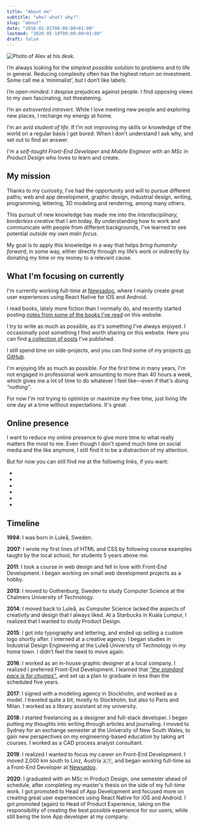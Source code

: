 ```yaml
---
title: "About me"
subtitle: "who? what? why?"
slug: "about"
date: "2018-01-01T00:00:00+01:00"
lastmod: "2020-05-10T00:00:00+01:00"
draft: false
---
```


<img class="about-me" src="/img/about-me.jpg" alt="Photo of Alex at his desk." />

I’m always looking for the _simplest possible solution_ to problems and to life in general. Reducing complexity often has the highest return on investment. Some call me a ’minimalist’, but I don’t like labels.

I’m _open-minded_. I despise prejudices against people. I find opposing views to my own fascinating, not threatening.

I’m an _extroverted introvert_. While I love meeting new people and exploring new places, I recharge my energy at home.

I’m an avid _student of life_. If I’m not improving my skills or knowledge of the world on a regular basis I get bored. When I don’t understand I ask why, and set out to find an answer.

I'm a _self-taught Front-End Developer_ and _Mobile Engineer_ with an _MSc in Product Design_ who loves to learn and create.

## My mission

Thanks to my curiosity, I’ve had the opportunity and will to pursue different paths; web and app development, graphic design, industrial design, writing, programming, lettering, 3D modeling and rendering, among many others.

This pursuit of new knowledge has made me into the _interdisciplinary, borderless creative_ that I am today. By understanding how to work and communicate with people from different backgrounds, I've learned to see potential _outside my own main focus_.

My goal is to apply this knowledge in a way that helps _bring humanity forward_, in some way, either directly through my life’s work or indirectly by donating my time or my money to a relevant cause.

## What I'm focusing on currently

I'm currently working full-time at [Newsadoo](https://newsadoo.com), where I mainly create great user experiences using React Native for iOS and Android.

I read books, lately more fiction than I normally do, and recently started posting [notes from some of the books I've read](/books/) on this website.

I try to write as much as possible, as it's something I've always enjoyed. I occasionally post something I find worth sharing on this website. Here you can find [a collection of posts](/posts/) I've published.

I still spend time on side-projects, and you can find some of my projects [on GitHub](https://github.com/alexandersandberg).

I'm enjoying life as much as possible. For the first time in many years, I'm not engaged in professional work amounting to more than 40 hours a week, which gives me a lot of time to do whatever I feel like—even if that's doing _"nothing"_.

For now I'm not trying to optimize or maximize my free time, just living life one day at a time without expectations. It's great.

## Online presence

I want to reduce my online presence to give more time to what really matters the most to me. Even though I don't spend much time on social media and the like anymore, I still find it to be a distraction of my attention.

But for now you can still find me at the following links, if you want:

<ul class="reset social-links">
  <li>
    <a href="https://twitter.com/alexandberg" title="Twitter">
      <i class="fab fa-twitter"></i>
    </a>
  </li>
  <li>
    <a href="https://github.com/alexandersandberg" title="GitHub">
      <i class="fab fa-github"></i>
    </a>
  </li>
  <li>
    <a href="https://dev.to/alexandersandberg" title="Dev.to">
      <i class="fab fa-dev"></i>
    </a>
  </li>
  <li>
    <a href="https://www.linkedin.com/in/sandbergalex/" title="LinkedIn">
      <i class="fab fa-linkedin-in"></i>
    </a>
  </li>
  <li>
    <a href="https://www.instagram.com/sandbergalexander/" title="Instagram">
      <i class="fab fa-instagram"></i>
    </a>
  </li>
  <li>
    <a href="https://www.producthunt.com/@alexandberg" title="Product Hunt">
      <i class="fab fa-product-hunt"></i>
    </a>
  </li>
</ul>

## Timeline

**1994**: I was born in Luleå, Sweden.

**2007**: I wrote my first lines of HTML and CSS by following course examples taught by the local school, for students 5 years above me.

**2011**: I took a course in web design and fell in love with Front-End Development. I began working on small web development projects as a hobby.

**2013**: I moved to Gothenburg, Sweden to study Computer Science at the Chalmers University of Technology.

**2014**: I moved back to Luleå, as Computer Science lacked the aspects of creativity and design that I always liked. At a Starbucks in Kuala Lumpur, I realized that I wanted to study Product Design.

**2015**: I got into typography and lettering, and ended up selling a custom logo shortly after. I interned at a creative agency. I began studies in Industrial Design Engineering at the Luleå University of Technology in my home town. I didn’t feel the need to move again.

**2016**: I worked as an in-house graphic designer at a local company. I realized I preferred Front-End Development. I learned that [_”the standard pace is for chumps”_](https://sivers.org/kimo), and set up a plan to graduate in less than the scheduled five years.

**2017**: I signed with a modeling agency in Stockholm, and worked as a model. I traveled quite a bit, mostly to Stockholm, but also to Paris and Milan. I worked as a library assistant at my university.

**2018**: I started freelancing as a designer and full-stack developer. I began putting my thoughts into writing through articles and journaling. I moved to Sydney for an exchange semester at the University of New South Wales, to gain new perspectives on my engineering-based education by taking art courses. I worked as a CAD process analyst consultant.

**2019**: I realized I wanted to focus my career on Front-End Development. I moved 2,000 km south to Linz, Austria 🇦🇹, and began working full-time as a Front-End Developer at [Newsadoo](https://newsadoo.com).

**2020**: I graduated with an MSc in Product Design, one semester ahead of schedule, after completing my master's thesis on the side of my full-time work. I got promoted to Head of App Development and focused more on creating great user experiences using React Native for iOS and Android. I got promoted (again) to Head of Product Experience, taking on the responsibility of creating the best possible experience for our users, while still being the lone App developer at my company.
